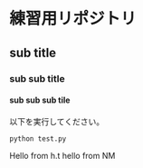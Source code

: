 # 練習用リポジトリ
## sub title
### sub sub title
#### sub sub sub tile
以下を実行してください。
```
python test.py
```
Hello from h.t
hello from NM
